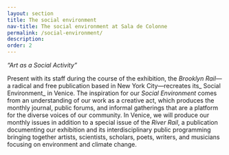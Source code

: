 ```yaml
---
layout: section
title: The social environment
nav-title: The social environment at Sala de Colonne
permalink: /social-environment/
description:
order: 2
---
```


_“Art as a Social Activity”_

Present with its staff during the course of the exhibition, the _Brooklyn Rail_—a radical and free publication based in New York City—recreates its_ Social Environment_ in Venice. The inspiration for our _Social Environment_ comes from an understanding of our work as a creative act, which produces the monthly journal, public forums, and informal gatherings that are a platform for the diverse voices of our community. In Venice, we will produce our monthly issues in addition to a special issue of the _River Rail_, a publication documenting our exhibition and its interdisciplinary public programming bringing together artists, scientists, scholars, poets, writers, and musicians focusing on environment and climate change.
